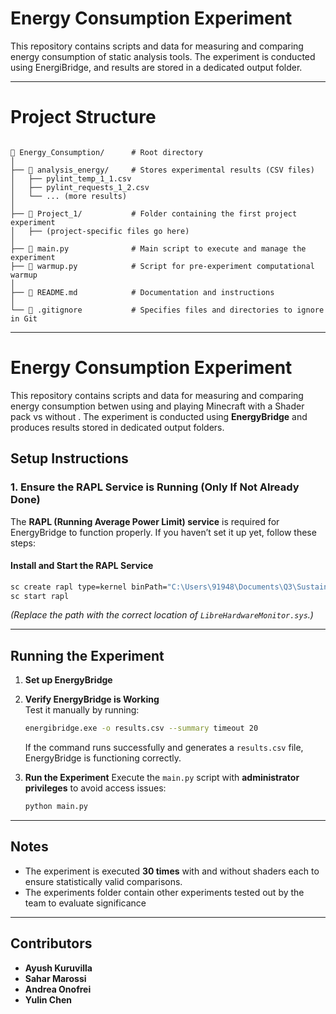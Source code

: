 # Energy Consumption Experiment

This repository contains scripts and data for measuring and comparing energy consumption of static analysis tools. The experiment is conducted using EnergiBridge, and results are stored in a dedicated output folder.

---

# **Project Structure**
```

📂 Energy_Consumption/      # Root directory
│
├── 📂 analysis_energy/     # Stores experimental results (CSV files)
│   ├── pylint_temp_1_1.csv
│   ├── pylint_requests_1_2.csv
│   └── ... (more results)
│
├── 📂 Project_1/           # Folder containing the first project experiment
│   ├── (project-specific files go here)
│
├── 📄 main.py              # Main script to execute and manage the experiment
├── 📄 warmup.py            # Script for pre-experiment computational warmup
│
├── 📄 README.md            # Documentation and instructions
│
└── 📄 .gitignore           # Specifies files and directories to ignore in Git

```

---
# Energy Consumption Experiment

This repository contains scripts and data for measuring and comparing energy consumption betwen using and playing Minecraft with a Shader pack vs without . The experiment is conducted using **EnergyBridge** and produces results stored in dedicated output folders.

## **Setup Instructions**
### **1. Ensure the RAPL Service is Running (Only If Not Already Done)**
The **RAPL (Running Average Power Limit) service** is required for EnergyBridge to function properly. If you haven’t set it up yet, follow these steps:

#### **Install and Start the RAPL Service**
```sh
sc create rapl type=kernel binPath="C:\Users\91948\Documents\Q3\Sustainable\Energy_consumption\LibreHardwareMonitor.sys"
sc start rapl
```
*(Replace the path with the correct location of `LibreHardwareMonitor.sys`.)*

---

## **Running the Experiment**
1. **Set up EnergyBridge**  
2. **Verify EnergyBridge is Working**  
   Test it manually by running:
   ```sh
   energibridge.exe -o results.csv --summary timeout 20
   ```
   If the command runs successfully and generates a `results.csv` file, EnergyBridge is functioning correctly.

3. **Run the Experiment** 
   Execute the `main.py` script with **administrator privileges** to avoid access issues:
   ```sh
   python main.py

---

## **Notes**
- The experiment is executed **30 times** with and without shaders each to ensure statistically valid comparisons.
- The experiments folder contain other experiments tested out by the team to evaluate significance 

---

## **Contributors**
- **Ayush Kuruvilla**
- **Sahar Marossi**
- **Andrea Onofrei**
- **Yulin Chen**
